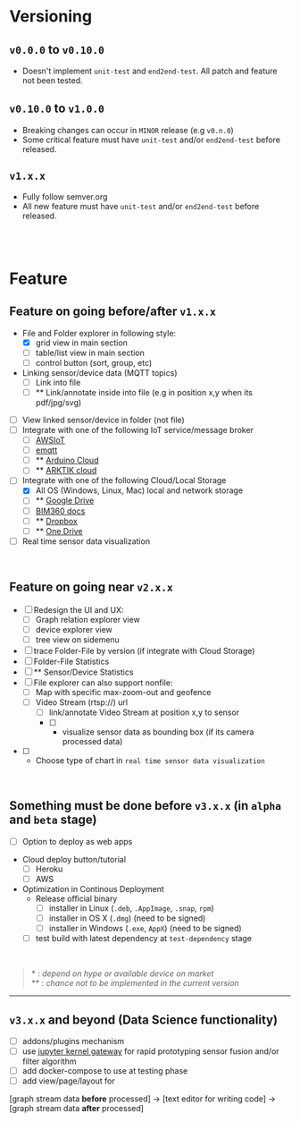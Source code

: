 # Versioning

## `v0.0.0` to `v0.10.0`

- Doesn't implement `unit-test` and `end2end-test`. All patch and feature not been tested.

## `v0.10.0` to `v1.0.0`

- Breaking changes can occur in `MINOR` release (e.g `v0.n.0`)
- Some critical feature must have `unit-test` and/or `end2end-test` before released.

## `v1.x.x`

- Fully follow semver.org
- All new feature must have `unit-test` and/or `end2end-test` before released.

<br/><br/>

# Feature
## Feature on going before/after `v1.x.x`
- File and Folder explorer in following style:
  - [x] grid view in main section
  - [ ] table/list view in main section
  - [ ] control button (sort, group, etc)
- Linking sensor/device data (MQTT topics)
  - [ ] Link into file
  - [ ] ** Link/annotate inside into file (e.g in position x,y when its pdf/jpg/svg)
- [ ] View linked sensor/device in folder (not file)
- [ ] Integrate with one of the following IoT service/message broker
  - [ ] [AWSIoT](http://docs.aws.amazon.com/iot/latest/apireference)
  - [ ] [emqtt](http://emqtt.io/docs/v2/rest.html#routes)
  - [ ] ** [Arduino Cloud](https://cloud.arduino.cc)
  - [ ] ** [ARKTIK cloud](https://developer.artik.cloud/documentation/api-reference/)
- [ ] Integrate with one of the following Cloud/Local Storage
  - [x] All OS (Windows, Linux, Mac) local and network storage
  - [ ] ** [Google Drive](https://developers.google.com/drive/v3/reference/)
  - [ ] [BIM360 docs](https://developer.autodesk.com/en/docs/data/v2/reference/http/)
  - [ ] ** [Dropbox](https://dropbox.github.io/dropbox-api-v2-explorer/)
  - [ ] ** [One Drive](https://docs.microsoft.com/id-id/onedrive/developer/rest-api/)
- [ ] Real time sensor data visualization

<br/>

## Feature on going near `v2.x.x`
- [ ] Redesign the UI and UX:
  - [ ] Graph relation explorer view
  - [ ] device explorer view
  - [ ] tree view on sidemenu
- [ ] trace Folder-File by version (if integrate with Cloud Storage)
- [ ] Folder-File Statistics
- [ ] ** Sensor/Device Statistics
- [ ] File explorer can also support nonfile:
  - [ ] Map with specific max-zoom-out and geofence
  - [ ] Video Stream (rtsp://) url
    - [ ] link/annotate Video Stream at position x,y to sensor
    - [ ] * visualize sensor data as bounding box (if its camera processed data)
- [ ] * Choose type of chart in `real time sensor data visualization`

<br/>

## Something must be done before `v3.x.x` (in `alpha` and `beta` stage)
- [ ] Option to deploy as web apps
- Cloud deploy button/tutorial
  - [ ] Heroku
  - [ ] AWS
- Optimization in Continous Deployment
  - Release official binary
    - [ ] installer in Linux (`.deb`, `.AppImage`, `.snap`, `rpm`)
    - [ ] installer in OS X (`.dmg`) (need to be signed)
    - [ ] installer in Windows (`.exe`, `AppX`) (need to be signed)
  - [ ] test build with latest dependency at `test-dependency` stage

<br/>

> \* : *depend on hype or available device on market* \
** : *chance not to be implemented in the current version*

---
## `v3.x.x` and beyond (Data Science functionality)
- [ ] addons/plugins mechanism
- [ ] use [jupyter kernel gateway](http://jupyter-kernel-gateway.readthedocs.io/en/latest/index.html) for rapid prototyping sensor fusion and/or filter algorithm
- [ ] add docker-compose to use at testing phase
- [ ] add view/page/layout for 

[graph stream data **before** processed] -> [text editor for writing code] -> [graph stream data **after** processed]
